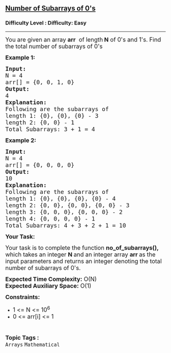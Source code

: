 <h2><a href="https://www.geeksforgeeks.org/problems/number-of-subarrays-of-0s--170647/0">Number of Subarrays of 0's</a></h2><h3>Difficulty Level : Difficulty: Easy</h3><hr><div class="problems_problem_content__Xm_eO"><p><span style="font-size:18px">You are given an array <strong>arr</strong>&nbsp; of length<strong> N</strong> of 0's and 1's. Find the total number of subarrays of 0's</span></p>

<p><span style="font-size:18px"><strong>Example 1:</strong></span></p>

<pre><span style="font-size:18px"><strong>Input:
</strong>N = 4</span>
<span style="font-size:18px">arr[] = {0, 0, 1, 0}</span>
<span style="font-size:18px"><strong>Output:</strong></span>
<span style="font-size:18px">4</span>
<span style="font-size:18px"><strong>Explanation:</strong></span>
<span style="font-size:18px">Following are the subarrays of</span>
<span style="font-size:18px">length 1: {0}, {0}, {0} - 3</span>
<span style="font-size:18px">length 2: {0, 0} - 1</span>
<span style="font-size:18px">Total Subarrays: 3 + 1 = 4</span></pre>

<p><strong><span style="font-size:18px">Example 2:</span></strong></p>

<pre><strong><span style="font-size:18px">Input:
</span></strong><span style="font-size:18px">N = 4</span>
<span style="font-size:18px">arr[] = {0, 0, 0, 0}</span>
<strong><span style="font-size:18px">Output:</span></strong>
<span style="font-size:18px">10</span>
<strong><span style="font-size:18px">Explanation:</span></strong>
<span style="font-size:18px">Following are the subarrays of</span>
<span style="font-size:18px">length 1: {0}, {0}, {0}, {0} - 4</span>
<span style="font-size:18px">length 2: {0, 0}, {0, 0}, {0, 0} - 3</span>
<span style="font-size:18px">length 3: {0, 0, 0}, {0, 0, 0} - 2</span>
<span style="font-size:18px">length 4: {0, 0, 0, 0} - 1</span>
<span style="font-size:18px">Total Subarrays: 4 + 3 + 2 + 1 = 10</span>
</pre>

<p><strong><span style="font-size:18px">Your Task:</span></strong></p>

<p><span style="font-size:18px">Your task is to complete the function <strong>no_of_subarrays(),</strong> which takes an integer <strong>N </strong>and an integer array <strong>arr </strong>as the input parameters&nbsp;and returns an integer denoting the total number of subarrays of 0's.</span></p>

<p><span style="font-size:18px"><strong>Expected Time Complexity:</strong>&nbsp;O(N)<br>
<strong>Expected Auxiliary Space:</strong>&nbsp;O(1)</span></p>

<p><strong><span style="font-size:18px">Constraints:</span></strong></p>

<ul>
	<li><span style="font-size:18px">1 &lt;= N &lt;= 10<sup>6</sup></span></li>
	<li><span style="font-size:18px">0 &lt;= arr[i] &lt;= 1</span></li>
</ul>
</div><br><p><span style=font-size:18px><strong>Topic Tags : </strong><br><code>Arrays</code>&nbsp;<code>Mathematical</code>&nbsp;